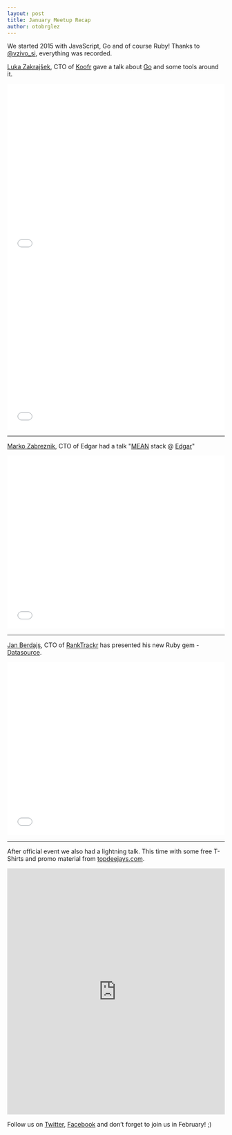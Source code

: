 ```yaml
---
layout: post
title: January Meetup Recap
author: otobrglez
---
```


We started 2015 with JavaScript, Go and of course Ruby! Thanks to [@vzivo_si](http://www.vzivo.si/), everything was recorded.

[Luka Zakrajšek](https://twitter.com/bancek), CTO of [Koofr](http://koofr.eu/) gave a talk about [Go](https://golang.org/) and some tools around it.

<iframe style="width:100%" height="400" src="//www.youtube.com/embed/moeJ8iyzDoY" frameborder="0" allowfullscreen></iframe>

<iframe style="width:100%" height="400" src="//www.slideshare.net/slideshow/embed_code/44063009"  frameborder="0" allowfullscreen></iframe>

<hr/>

[Marko Zabreznik](https://twitter.com/zabreznik), CTO of Edgar had a talk "[MEAN](http://mean.io) stack @ [Edgar](http://edgartells.me)"

<iframe style="width:100%" height="400" src="//www.youtube.com/embed/XwKyJDg3loM" frameborder="0" allowfullscreen></iframe>

<hr/>

[Jan Berdajs](), CTO of [RankTrackr](http://ranktrackr.net/) has presented his new Ruby gem - [Datasource](https://github.com/kundi/datasource).

<iframe style="width:100%" height="400" src="//www.youtube.com/embed/ajSNCbZYqKk" frameborder="0" allowfullscreen></iframe>

<hr/>

After official event we also had a lightning talk. This time with some free T-Shirts and promo material from [topdeejays.com](http://topdeejays.com).

<iframe src="https://docs.google.com/presentation/d/11YIufLUowGrLPZWlD972Jx1SAsKzVYiMRWTiLY5Dk8E/embed?start=false&loop=false&delayms=5000" frameborder="0" style="width:100%" height="569" allowfullscreen="true" mozallowfullscreen="true" webkitallowfullscreen="true"></iframe>

Follow us on [Twitter](https://twitter.com/RubySlovenia), [Facebook](https://www.facebook.com/groups/RubySlovenia/) and don’t forget to join us in February! ;)
